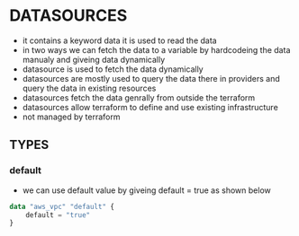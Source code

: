 # DATASOURCES
* it contains a keyword data it is used to read the data 
* in two ways we can fetch the data to a variable by hardcodeing the data manualy and giveing data dynamically
* datasource is used to fetch the data dynamically
* datasources are mostly used to query the data there in providers and query the data in existing resources 
* datasources fetch the data genrally from outside the terraform
* datasources allow terraform to define and use existing infrastructure
* not managed by terraform
## TYPES

### default
* we can use default value by giveing default = true as shown below
```terraform
data "aws_vpc" "default" {
    default = "true"
}
```
    
 